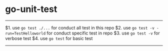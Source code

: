 # go-unit-test
***
   $1. use `go test ./...` for conduct all test in this repo
   $2. use `go test -v -run=TestHelloworld` for conduct specific test in repo
   $3. use `go test -v` for verbose test
   $4. use `go test` for basic test
***
